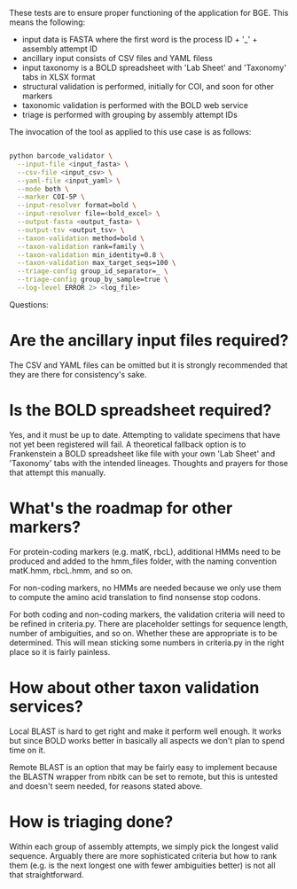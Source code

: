 These tests are to ensure proper functioning of the application for BGE. This means the following:
- input data is FASTA where the first word is the process ID + '_' + assembly attempt ID
- ancillary input consists of CSV files and YAML filess
- input taxonomy is a BOLD spreadsheet with 'Lab Sheet' and 'Taxonomy' tabs in XLSX format
- structural validation is performed, initially for COI, and soon for other markers
- taxonomic validation is performed with the BOLD web service
- triage is performed with grouping by assembly attempt IDs

The invocation of the tool as applied to this use case is as follows:

```bash

python barcode_validator \
  --input-file <input_fasta> \
  --csv-file <input_csv> \
  --yaml-file <input_yaml> \
  --mode both \
  --marker COI-5P \
  --input-resolver format=bold \
  --input-resolver file=<bold_excel> \
  --output-fasta <output_fasta> \
  --output-tsv <output_tsv> \
  --taxon-validation method=bold \
  --taxon-validation rank=family \
  --taxon-validation min_identity=0.8 \
  --taxon-validation max_target_seqs=100 \
  --triage-config group_id_separator=_ \
  --triage-config group_by_sample=true \
  --log-level ERROR 2> <log_file>
```

Questions:

# Are the ancillary input files required?

The CSV and YAML files can be omitted but it is strongly recommended that they are there for consistency's sake.

# Is the BOLD spreadsheet required?

Yes, and it must be up to date.  Attempting to validate specimens that have not yet been registered will fail.
A theoretical fallback option is to Frankenstein a BOLD spreadsheet like file with your own 'Lab Sheet' and
'Taxonomy' tabs with the intended lineages. Thoughts and prayers for those that attempt this manually.

# What's the roadmap for other markers?

For protein-coding markers (e.g. matK, rbcL), additional HMMs need to be produced and added to the hmm_files folder,
with the naming convention matK.hmm, rbcL.hmm, and so on.

For non-coding markers, no HMMs are needed because we only use them to compute the amino acid translation to find
nonsense stop codons.

For both coding and non-coding markers, the validation criteria will need to be refined in criteria.py. There are
placeholder settings for sequence length, number of ambiguities, and so on. Whether these are appropriate is to
be determined. This will mean sticking some numbers in criteria.py in the right place so it is fairly painless.

# How about other taxon validation services?

Local BLAST is hard to get right and make it perform well enough. It works but since BOLD works better in basically
all aspects we don't plan to spend time on it.

Remote BLAST is an option that may be fairly easy to implement because the BLASTN wrapper from nbitk can be set to
remote, but this is untested and doesn't seem needed, for reasons stated above.

# How is triaging done?

Within each group of assembly attempts, we simply pick the longest valid sequence. Arguably there are more 
sophisticated criteria but how to rank them (e.g. is the next longest one with fewer ambiguities better) is
not all that straightforward.
